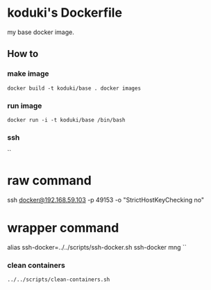 koduki's Dockerfile
=======================

my base docker image.

How to
-----------------------

### make image

``
docker build -t koduki/base .
docker images
``

### run image

``
docker run -i -t koduki/base /bin/bash
``

### ssh

``
# raw command
ssh docker@192.168.59.103 -p 49153 -o "StrictHostKeyChecking no"

# wrapper command
alias ssh-docker=../../scripts/ssh-docker.sh
ssh-docker mng
``

### clean containers
``
../../scripts/clean-containers.sh
``
